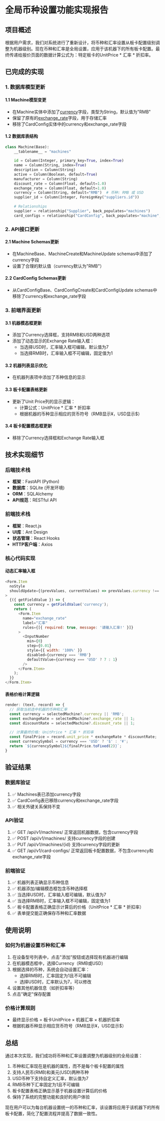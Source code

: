 # 全局币种设置功能实现报告

## 项目概述

根据用户需求，我们对系统进行了重新设计，将币种和汇率设置从板卡配置级别调整为机器级别。现在币种和汇率是全局设置，应用于该机器下的所有板卡配置。最终传递给报价页面的数据计算公式为：特定板卡的UnitPrice * 汇率 * 折扣率。

## 已完成的实现

### 1. 数据库模型更新

#### 1.1 Machine模型变更
- 在Machine实体中添加了[currency](file://d:\Projects\backend\app\schemas.py#L48-L48)字段，类型为String，默认值为"RMB"
- 保留了原有的[exchange_rate](file://d:\Projects\backend\app\schemas.py#L47-L47)字段，用于存储汇率
- 移除了CardConfig实体中的currency和exchange_rate字段

#### 1.2 数据库表结构
```python
class Machine(Base):
    __tablename__ = "machines"
    
    id = Column(Integer, primary_key=True, index=True)
    name = Column(String, index=True)
    description = Column(String)
    active = Column(Boolean, default=True)
    manufacturer = Column(String)
    discount_rate = Column(Float, default=1.0)
    exchange_rate = Column(Float, default=1.0)
    currency = Column(String, default="RMB")  # 币种: RMB 或 USD
    supplier_id = Column(Integer, ForeignKey("suppliers.id"))
    
    # Relationships
    supplier = relationship("Supplier", back_populates="machines")
    card_configs = relationship("CardConfig", back_populates="machine", cascade="all, delete-orphan")
```

### 2. API接口更新

#### 2.1 Machine Schemas更新
- 在MachineBase、MachineCreate和MachineUpdate schemas中添加了currency字段
- 设置了合理的默认值（currency默认为"RMB"）

#### 2.2 CardConfig Schemas更新
- 从CardConfigBase、CardConfigCreate和CardConfigUpdate schemas中移除了currency和exchange_rate字段

### 3. 前端界面更新

#### 3.1 机器模态框更新
- 添加了Currency选择框，支持RMB和USD两种选项
- 添加了动态显示的Exchange Rate输入框：
  - 当选择USD时，汇率输入框可编辑，默认值为7
  - 当选择RMB时，汇率输入框不可编辑，固定值为1

#### 3.2 机器列表显示优化
- 在机器列表项中添加了币种信息的显示

#### 3.3 板卡配置表格更新
- 更新了Unit Price列的显示逻辑：
  - 计算公式：UnitPrice * 汇率 * 折扣率
  - 根据机器的币种显示相应的货币符号（RMB显示¥，USD显示$）

#### 3.4 板卡配置模态框更新
- 移除了Currency选择框和Exchange Rate输入框

## 技术实现细节

### 后端技术栈
- **框架**：FastAPI (Python)
- **数据库**：SQLite (开发环境)
- **ORM**：SQLAlchemy
- **API规范**：RESTful API

### 前端技术栈
- **框架**：React.js
- **UI库**：Ant Design
- **状态管理**：React Hooks
- **HTTP客户端**：Axios

### 核心代码实现

#### 动态汇率输入框
```javascript
<Form.Item
  noStyle
  shouldUpdate={(prevValues, currentValues) => prevValues.currency !== currentValues.currency}
>
  {({ getFieldValue }) => {
    const currency = getFieldValue('currency');
    return (
      <Form.Item
        name="exchange_rate"
        label="汇率"
        rules={[{ required: true, message: '请输入汇率!' }]}
      >
        <InputNumber 
          min={0} 
          step={0.01} 
          style={{ width: '100%' }} 
          disabled={currency === 'RMB'}
          defaultValue={currency === 'USD' ? 7 : 1}
        />
      </Form.Item>
    );
  }}
</Form.Item>
```

#### 表格价格计算逻辑
```javascript
render: (text, record) => {
  // 获取当前选中机器的币种和汇率
  const currency = selectedMachine?.currency || 'RMB';
  const exchangeRate = selectedMachine?.exchange_rate || 1;
  const discountRate = selectedMachine?.discount_rate || 1;
  
  // 计算最终价格: UnitPrice * 汇率 * 折扣率
  const finalPrice = record.unit_price * exchangeRate * discountRate;
  const currencySymbol = currency === 'USD' ? '$' : '¥';
  return `${currencySymbol}${finalPrice.toFixed(2)}`;
}
```

## 验证结果

### 数据库验证
1. ✅ Machines表已添加currency字段
2. ✅ CardConfig表已移除currency和exchange_rate字段
3. ✅ 相关外键关系保持不变

### API验证
1. ✅ GET /api/v1/machines/ 正常返回机器数据，包含currency字段
2. ✅ POST /api/v1/machines/ 支持currency字段的创建
3. ✅ PUT /api/v1/machines/{id} 支持currency字段的更新
4. ✅ GET /api/v1/card-configs/ 正常返回板卡配置数据，不包含currency和exchange_rate字段

### 前端验证
1. ✅ 机器列表正确显示币种信息
2. ✅ 机器添加/编辑模态框包含币种选择框
3. ✅ 当选择USD时，汇率输入框可编辑，默认值为7
4. ✅ 当选择RMB时，汇率输入框不可编辑，固定值为1
5. ✅ 板卡配置表格正确显示计算后的价格（UnitPrice * 汇率 * 折扣率）
6. ✅ 表单提交能正确保存币种和汇率数据

## 使用说明

### 如何为机器设置币种和汇率
1. 在设备型号列表中，点击"添加"按钮或选择现有机器进行编辑
2. 在机器模态框中，选择Currency（RMB或USD）
3. 根据选择的币种，系统会自动设置汇率：
   - 选择RMB时，汇率固定为1且不可编辑
   - 选择USD时，汇率默认为7，可以修改
4. 设置其他机器信息（如折扣率等）
5. 点击"确定"保存配置

### 价格计算规则
- 最终显示价格 = 板卡UnitPrice × 机器汇率 × 机器折扣率
- 根据机器币种显示相应货币符号（RMB显示¥，USD显示$）

## 总结

通过本次实现，我们成功将币种和汇率设置调整为机器级别的全局设置：
1. 币种和汇率现在是机器的属性，而不是每个板卡配置的属性
2. 支持人民币(RMB)和美元(USD)两种币种
3. USD币种下支持自定义汇率，默认值为7
4. RMB币种下汇率固定为1且不可编辑
5. 板卡配置表格正确显示基于机器设置计算后的价格
6. 保持了系统的完整功能和良好的用户体验

现在用户可以为每台机器设置统一的币种和汇率，该设置将应用于该机器下的所有板卡配置，简化了配置流程并提高了数据一致性。